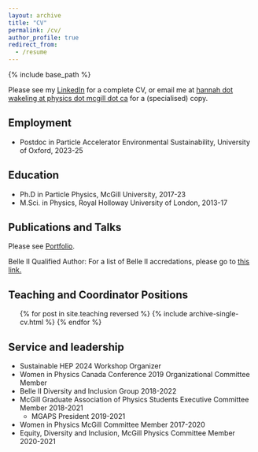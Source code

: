 ```yaml
---
layout: archive
title: "CV"
permalink: /cv/
author_profile: true
redirect_from:
  - /resume
---
```


{% include base_path %}

Please see my [LinkedIn](https://www.linkedin.com/in/hmwakeling/) for a complete CV, or email me at [hannah dot wakeling at physics dot mcgill dot ca](hannah.wakeling@physics.mcgill.ca) for a (specialised) copy.

Employment
------
* Postdoc in Particle Accelerator Environmental Sustainability, University of Oxford, 2023-25

Education
------
* Ph.D in Particle Physics, McGill University, 2017-23
* M.Sci. in Physics, Royal Holloway University of London, 2013-17

Publications and Talks
------

Please see [Portfolio](/portfolio/).

Belle II Qualified Author:
For a list of Belle II accredations, please go to <u><a href="https://inspirehep.net/literature?sort=mostrecent&size=250&page=1&q=collaboration%3ABelle-II">this link</a>.</u>
    
Teaching and Coordinator Positions
------
  <ul>{% for post in site.teaching reversed %}
    {% include archive-single-cv.html %}
  {% endfor %}</ul>

Service and leadership
------
* Sustainable HEP 2024 Workshop Organizer
* Women in Physics Canada Conference 2019 Organizational Committee Member
* Belle II Diversity and Inclusion Group 2018-2022
* McGill Graduate Association of Physics Students Executive Committee Member 2018-2021
  * MGAPS President 2019-2021
* Women in Physics McGill Committee Member 2017-2020
* Equity, Diversity and Inclusion, McGill Physics Committee Member 2020-2021